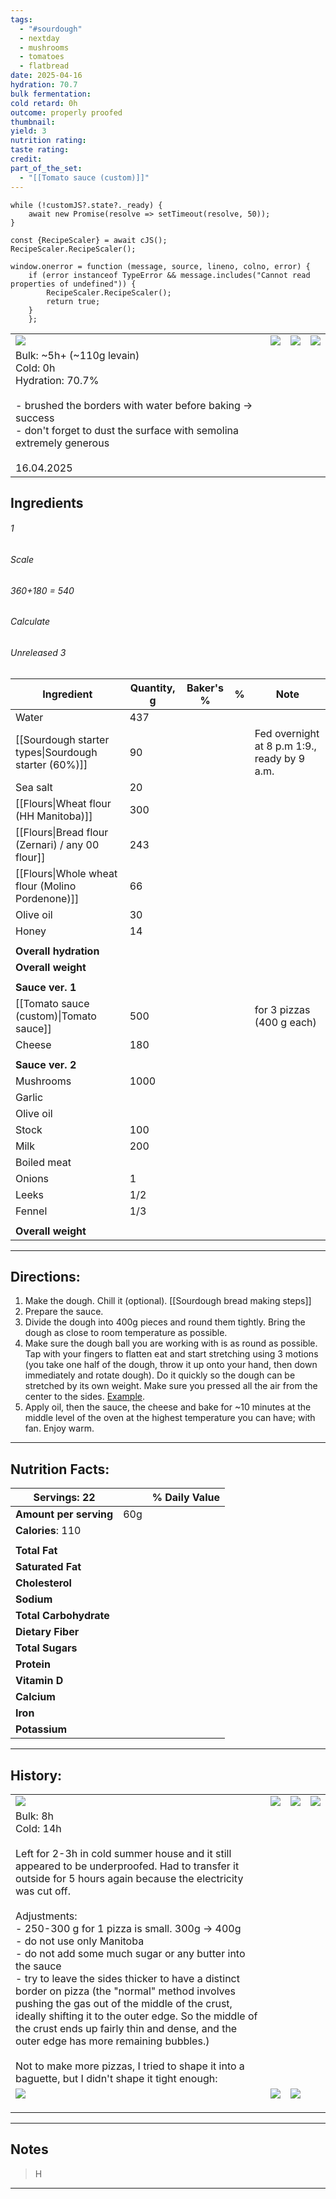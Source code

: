 ```yaml
---
tags:
  - "#sourdough"
  - nextday
  - mushrooms
  - tomatoes
  - flatbread
date: 2025-04-16
hydration: 70.7
bulk fermentation: 
cold retard: 0h
outcome: properly proofed
thumbnail: 
yield: 3
nutrition rating: 
taste rating: 
credit: 
part_of_the_set:
  - "[[Tomato sauce (custom)]]"
---
```

```dataviewjs
while (!customJS?.state?._ready) { 
	await new Promise(resolve => setTimeout(resolve, 50)); 
} 

const {RecipeScaler} = await cJS();
RecipeScaler.RecipeScaler();

window.onerror = function (message, source, lineno, colno, error) {
	if (error instanceof TypeError && message.includes("Cannot read properties of undefined")) {
		RecipeScaler.RecipeScaler();
		return true;
	}
    };
```

|                                                                                                                                                                                                                                     |                                                                                                                                                                                                                                     |                                                                                                                                                                                                                                      |                                                                                                                                                                                                                                      |
| ----------------------------------------------------------------------------------------------------------------------------------------------------------------------------------------------------------------------------------- | ----------------------------------------------------------------------------------------------------------------------------------------------------------------------------------------------------------------------------------- | ------------------------------------------------------------------------------------------------------------------------------------------------------------------------------------------------------------------------------------ | ------------------------------------------------------------------------------------------------------------------------------------------------------------------------------------------------------------------------------------ |
| ![](https://lh3.googleusercontent.com/pw/AP1GczNocPXsTVtO7cGjPsm7nYmUkAMTGZe0eayjBu5AHm820gpcPBvI_D93Kao29hvWWWXz0Nz5zToONdfe3i2L8X1DuexItwQ10VT16GAuxrTKZlCB31ZC2j-OueLBr3Ce5GMXke8CgpNgZRcOebTW9X3-=w677-h903-s-no-gm?authuser=0) | ![](https://lh3.googleusercontent.com/pw/AP1GczOLnY_AJrkNBbxwH9Dk9k5YaCWhtZCm4lBh2Iuf0zSA3VV3spil7G3z3Sy-MahPiVSNGztXd50wTMqNyb5YnHFEFGWl4y5hvNP-j888TIEkWJJod0qmpoq_VNeyw-X3Ez_jDv5pllk6J3eYnstTGYRh=w677-h903-s-no-gm?authuser=0) | ![](https://lh3.googleusercontent.com/pw/AP1GczMMjk_V9ue7S0LBVUpjVhpxE_zHUQWd4SbUyaGo8Tr2bMcYOZPA6kzoWGHSUakH_WvuzA_Tf1FCbiaHqAZzqGEFoGksge1cMx6oYtHaN3J7sjS0s7hBvciIHzgKOICldM9zIMUHCglQhj-Iip0V3sKc=w1204-h903-s-no-gm?authuser=0) | ![](https://lh3.googleusercontent.com/pw/AP1GczPmXSheOHrAdB4aUrnP2Oa-XiYbBy1iPmAC5JJLPLhpWPz72iDcTit9qRUA9IPiitb3ZY1BJi01P2sOMMuwSO663CG_sXVRXWsfYcNarpkOjbNdWzoHJBdbPr-PSJ2QOFUiQSBaNPBejvbCLAL5mne2=w1204-h903-s-no-gm?authuser=0) |
| Bulk: ~5h+ (~110g levain) <br>Cold: 0h<br>Hydration: 70.7%<br><br>- brushed the borders with water before baking -> success<br>- don't forget to dust the surface with semolina extremely generous<br><br>16.04.2025                |                                                                                                                                                                                                                                     |                                                                                                                                                                                                                                      |                                                                                                                                                                                                                                      |



## Ingredients

###### 1
###### Scale
###### 360+180 = 540
###### Calculate
###### Unreleased 3

| Ingredient                                           | Quantity, g | Baker's % | %   | Note                                         |
| ---------------------------------------------------- | ----------- | --------- | --- | -------------------------------------------- |
| Water                                                | 437         |           |     |                                              |
| [[Sourdough starter types\|Sourdough starter (60%)]] | 90          |           |     | Fed overnight at 8 p.m 1:9., ready by 9 a.m. |
| Sea salt                                             | 20          |           |     |                                              |
| [[Flours\|Wheat flour (HH Manitoba)]]                | 300         |           |     |                                              |
| [[Flours\|Bread flour (Zernari) / any 00 flour]]     | 243         |           |     |                                              |
| [[Flours\|Whole wheat flour (Molino Pordenone)]]     | 66          |           |     |                                              |
| Olive oil                                            | 30          |           |     |                                              |
| Honey                                                | 14          |           |     |                                              |
|                                                      |             |           |     |                                              |
| **Overall hydration**                                |             |           |     |                                              |
| **Overall weight**                                   |             |           |     |                                              |
|                                                      |             |           |     |                                              |
| **Sauce ver. 1**                                     |             |           |     |                                              |
| [[Tomato sauce (custom)\|Tomato sauce]]              | 500         |           |     | for 3 pizzas (400 g each)                    |
| Cheese                                               | 180         |           |     |                                              |
|                                                      |             |           |     |                                              |
| **Sauce ver. 2**                                     |             |           |     |                                              |
| Mushrooms                                            | 1000        |           |     |                                              |
| Garlic                                               |             |           |     |                                              |
| Olive oil                                            |             |           |     |                                              |
| Stock                                                | 100         |           |     |                                              |
| Milk                                                 | 200         |           |     |                                              |
| Boiled meat                                          |             |           |     |                                              |
| Onions                                               | 1           |           |     |                                              |
| Leeks                                                | 1/2         |           |     |                                              |
| Fennel                                               | 1/3         |           |     |                                              |
|                                                      |             |           |     |                                              |
| **Overall weight**                                   |             |           |     |                                              |





---
## Directions:

1. Make the dough. Chill it (optional). [[Sourdough bread making steps]]
2. Prepare the sauce.
3. Divide the dough into 400g pieces and round them tightly. Bring the dough as close to room temperature as possible.
4. Make sure the dough ball you are working with is as round as possible. Tap with your fingers to flatten eat and start stretching using 3 motions (you take one half of the dough, throw it up onto your hand, then down immediately and rotate dough). Do it quickly so the dough can be stretched by its own weight. Make sure you pressed all the air from the center to the sides. [Example](https://www.youtube.com/watch?v=xzbW8CZx538).
5. Apply oil, then the sauce, the cheese and bake for ~10 minutes at the middle level of the oven at the highest temperature you can have; with fan. Enjoy warm.


---
## Nutrition Facts:

| **Servings:** 22       |       | % Daily Value |
| ---------------------- | ----- | ------------- |
| **Amount per serving** | 60g   |               |
| **Calories**: 110      |       |               |
|                        |       |               |
| **Total Fat**          |       |               |
| **Saturated Fat**      |       |               |
| **Cholesterol**        |       |               |
| **Sodium**             |       |               |
| **Total Carbohydrate** |       |               |
| **Dietary Fiber**      |       |               |
| **Total Sugars**       |       |               |
| **Protein**            |       |               |
| **Vitamin D**          |       |               |
| **Calcium**            |       |               |
| **Iron**               |       |               |
| **Potassium**          |       |               |

---
## History:

|                                                                                                                                                                                                                                                                                                                                                                                                                                                                                                                                                                                                                                                                                                                                                                              |                                                                                                                                                                                                                                      |                                                                                                                                                                                                                                      |                                                                                                                                                                                                                                      |
| ---------------------------------------------------------------------------------------------------------------------------------------------------------------------------------------------------------------------------------------------------------------------------------------------------------------------------------------------------------------------------------------------------------------------------------------------------------------------------------------------------------------------------------------------------------------------------------------------------------------------------------------------------------------------------------------------------------------------------------------------------------------------------- | ------------------------------------------------------------------------------------------------------------------------------------------------------------------------------------------------------------------------------------ | ------------------------------------------------------------------------------------------------------------------------------------------------------------------------------------------------------------------------------------ | ------------------------------------------------------------------------------------------------------------------------------------------------------------------------------------------------------------------------------------ |
| ![](https://lh3.googleusercontent.com/pw/AP1GczNogGyrUXz7vi7ovr0K_QyhgBHC3sIO9QtOaqZFYHweMQ3o2P7ce1H3B4FQpvjaRGank17QWFz3OwHiMLf6R4zRjmYunhnraByN2NhpBYiXCLFQ4xa7SOM77VhdkEe9I6AakUGpgrelCxWPplzPBGjq=w930-h679-s-no-gm?authuser=0)                                                                                                                                                                                                                                                                                                                                                                                                                                                                                                                                          | ![](https://lh3.googleusercontent.com/pw/AP1GczPobk80z6PZLidGCDMVwnWCU_rtEYXtYtkjKae59eNLTuqtdhpR3fE0OcwypZdV-N1YLTf3ZRZUk2x3Z1k7m_K--BwWlFPn91nWnrnHMJaB1o6y4yHrYHmNK3MrZQJlfwOsISRyIRWKLF8mdFmCN-_b=w1145-h858-s-no-gm?authuser=0) | ![](https://lh3.googleusercontent.com/pw/AP1GczOITjxgv87bg_Kv0lGZdtj3UrNajZ3qKaBGPq675w6oKkHOZyX0VLqtubE8o6ch-aP1AjifwoIvep8zJl8R9BgYNZF-n_fGoqVyzJDLqJvLO7cisXA-g1XwgROnY0oKSX6GT_A-wm5715aK70C0Ggwd=w1145-h858-s-no-gm?authuser=0) | ![](https://lh3.googleusercontent.com/pw/AP1GczPyj-ZTy2iYE8MVfnWPf348NfVglRo2fFU-K4kMkvk0bkSjNlceZRLY1Ljy-Y94Kow3HSvPrp1ZIXLorHTBxDHbCjpzT8kScAL2v9arE60pCPRaT2VeSq3TcZUhu1MsJS7Q09spcoXsAFpm6kDIPy4Y=w1145-h858-s-no-gm?authuser=0) |
| Bulk: 8h<br>Cold: 14h<br><br>Left for 2-3h in cold summer house and it still appeared to be underproofed. Had to transfer it outside for 5 hours again because the electricity was cut off.<br><br>Adjustments: <br>- 250-300 g for 1 pizza is small. 300g -> 400g<br>- do not use only Manitoba<br>- do not add some much sugar or any butter into the sauce<br>- try to leave the sides thicker to have a distinct border on pizza (the "normal" method involves pushing the gas out of the middle of the crust, ideally shifting it to the outer edge. So the middle of the crust ends up fairly thin and dense, and the outer edge has more remaining bubbles.)<br><br>Not to make more pizzas, I tried to shape it into a baguette, but I didn't shape it tight enough: |                                                                                                                                                                                                                                      |                                                                                                                                                                                                                                      |                                                                                                                                                                                                                                      |
| ![](https://lh3.googleusercontent.com/pw/AP1GczMcNjc5xwWyExLkhQDDDyaDkkai0M0I27vFkEDv_vCTjXCP9Rc_iNsA6r5jgErIEKbVJbMSA0rOPSdC351U8oQbNyqqQfYh9U_LFATf5peh3GF6XFXJ1PytSr77Y8Fwh1QE6cBrq8logWciNt04wQtK=w1145-h858-s-no-gm?authuser=0)                                                                                                                                                                                                                                                                                                                                                                                                                                                                                                                                         | ![](https://lh3.googleusercontent.com/pw/AP1GczOScnEwhKz8KauDpSQ2jl14FE0IIaS9e2iA7L7MfJyrWFBCfqgCGCqL21fa3IYGx49E8liJPPcb87IE7-ugMuMVBx8buCmkLDg6LNGFNzUsVbWBQUutESO5Rh4IEEJYZN2AHdkEGt7on78NDPiqQOf2=w1280-h841-s-no-gm?authuser=0) | ![](https://lh3.googleusercontent.com/pw/AP1GczMco49NMKoAKmAgXsFmi4JtUVl7R8u8z2aHGuUowhFwvQR_xHFgkCoO4Idqq5Y50sruUZIyiQYSUVSwbxVp_522N6e-FRc-Ezs24YN6K489IxmkFvIBoTnAzktwMOFKnPEe-WCTRGMwH5nC4vuUclwU=w1183-h831-s-no-gm?authuser=0) |                                                                                                                                                                                                                                      |
|                                                                                                                                                                                                                                                                                                                                                                                                                                                                                                                                                                                                                                                                                                                                                                              |                                                                                                                                                                                                                                      |                                                                                                                                                                                                                                      |                                                                                                                                                                                                                                      |
|                                                                                                                                                                                                                                                                                                                                                                                                                                                                                                                                                                                                                                                                                                                                                                              |                                                                                                                                                                                                                                      |                                                                                                                                                                                                                                      |                                                                                                                                                                                                                                      |
|                                                                                                                                                                                                                                                                                                                                                                                                                                                                                                                                                                                                                                                                                                                                                                              |                                                                                                                                                                                                                                      |                                                                                                                                                                                                                                      |                                                                                                                                                                                                                                      |

---
## Notes

> H

---



